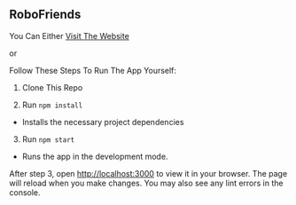 ## RoboFriends

You Can Either
[Visit The Website](https://clay-k0.github.io/RoboFriends-App/)

or

Follow These Steps To Run The App Yourself:

1. Clone This Repo

2. Run `npm install`

- Installs the necessary project dependencies

3. Run `npm start`

- Runs the app in the development mode.

After step 3, open [http://localhost:3000](http://localhost:3000) to view it in your browser. The page will reload when you make changes. You may also see any lint errors in the console.
